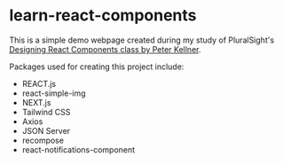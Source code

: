 # learn-react-components

This is a simple demo webpage created during my study of PluralSight's [Designing React Components class by Peter Kellner](https://app.pluralsight.com/courses/5ec6c284-a3af-45b9-9f63-318d682ca3a2).

Packages used for creating this project include:

- REACT.js
- react-simple-img
- NEXT.js
- Tailwind CSS
- Axios
- JSON Server
- recompose
- react-notifications-component

